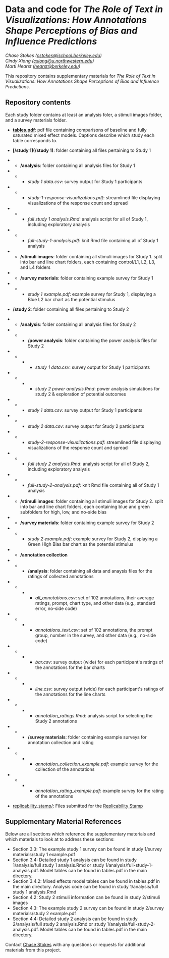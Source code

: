 # Data and code for _The Role of Text in Visualizations: How Annotations Shape Perceptions of Bias and Influence Predictions_

_Chase Stokes ([cstokes@ischool.berkeley.edu](mailto:cstokes@ischool.berkeley.edu))_<br>
_Cindy Xiong ([cxiong@u.northwestern.edu](mailto:cxiong@u.northwestern.edu ))_<br>
_Marti Hearst ([hearst@berkeley.edu](mailto:hearst@berkeley.edu))_<br>

This repository contains supplementary materials for _The Role of Text in Visualizations: How Annotations Shape Perceptions of Bias and Influence Predictions_.

## Repository contents

Each study folder contains at least an analysis foler, a stimuli images folder, and a survey materials folder.

- **[tables.pdf](tables.pdf)**: pdf file containing comparisons of baseline and fully saturated mixed effect models. Captions describe which study each table corresponds to. 
- **[/study 1](/study 1)**: folder containing all files pertaining to Study 1
- - **/analysis**: folder containing all analysis files for Study 1
- - - *study 1 data.csv*: survey output for Study 1 participants
- - - *study-1-response-visualizations.pdf*: streamlined file displaying visualizations of the  response count and spread
- - - *full study 1 analysis.Rmd*: analysis script for all of Study 1, including exploratory analysis
- - - *full-study-1-analysis.pdf*: knit Rmd file containing all of Study 1 analysis
- - **/stimuli images**: folder containing all stimuli images for Study 1. split into bar and line chart folders, each containing control/L1, L2, L3, and L4 folders
- - **/survey materials**: folder containing example survey for Study 1
- - - *study 1 example.pdf*: example survey for Study 1, displaying a Blue L2 bar chart as the potential stimulus

- **/study 2**: folder containing all files pertaining to Study 2
- - **/analysis**: folder containing all analysis files for Study 2
- - - **/power analysis**: folder containing the power analysis files for Study 2
- - - - *study 1 data.csv*: survey output for Study 1 participants
- - - - *study 2 power analysis.Rmd*: power analysis simulations for study 2 & exploration of potential outcomes
- - - *study 1 data.csv*: survey output for Study 1 participants
- - - *study 2 data.csv*: survey output for Study 2 participants
- - - *study-2-response-visualizations.pdf*: streamlined file displaying visualizations of the  response count and spread
- - - *full study 2 analysis.Rmd*: analysis script for all of Study 2, including exploratory analysis
- - - *full-study-2-analysis.pdf*: knit Rmd file containing all of Study 1 analysis
- - **/stimuli images**: folder containing all stimuli images for Study 2. split into bar and line chart folders, each containing blue and green subfolders for high, low, and no-side bias
- - **/survey materials**: folder containing example survey for Study 2
- - - *study 2 example.pdf*: example survey for Study 2, displaying a Green High Bias bar chart as the potential stimulus
- - **/annotation collection**
- - - **/analysis**: folder containing all data and anaysis files for the ratings of collected annotations
- - - - *all_annotations.csv*: set of 102 annotations, their average ratings, prompt, chart type, and other data (e.g., standard error, no-side code)
- - - - *annotations_text.csv*: set of 102 annotations, the prompt group, number in the survey, and other data (e.g., no-side code)
- - - - *bar.csv*: survey output (wide) for each participant's ratings of the annotations for the bar charts
- - - - *line.csv*: survey output (wide) for each participant's ratings of the annotations for the line charts
- - - - *annotation_ratings.Rmd*: analysis script for selecting the Study 2 annotations
- - - **/survey materials**: folder containing example surveys for annotation collection and rating
- - - - *annotation_collection_example.pdf*: example survey for the collection of the annotations
- - - - *annotation_rating_example.pdf*: example survey for the rating of the annotations
- [replicability_stamp/](replicability_stamp/): Files submitted for the [Replicability Stamp](http://www.replicabilitystamp.org/requirements.html)

## Supplementary Material References

Below are all sections which reference the supplementary materials and which materials to look at to address these sections:

- Section 3.3: The example study 1 survey can be found in study 1/survey materials/study 1 example.pdf
- Section 3.4: Detailed study 1 analysis can be found in study 1/analysis/full study 1 analysis.Rmd or study 1/analysis/full-study-1-analysis.pdf. Model tables can be found in tables.pdf in the main directory.
- Section 3.4.2: Mixed effects model tables can be found in tables.pdf in the main directory. Analysis code can be found in study 1/analysis/full study 1 analysis.Rmd
- Section 4.2: Study 2 stimuli information can be found in study 2/stimuli images
- Section 4.3: The example study 2 survey can be found in study 2/survey materials/study 2 example.pdf
- Section 4.4: Detailed study 2 analysis can be found in study 2/analysis/full study 2 analysis.Rmd or study 1/analysis/full-study-2-analysis.pdf. Model tables can be found in tables.pdf in the main directory.

Contact [Chase Stokes](mailto:cstokes@ischool.berkeley.edu) with any questions or requests for additional materials from this project.
